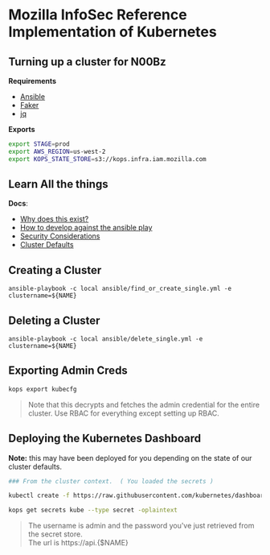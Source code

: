 # Mozilla InfoSec Reference Implementation of Kubernetes

## Turning up a cluster for N00Bz

__Requirements__

* [Ansible](https://www.ansible.com/)
* [Faker](https://github.com/joke2k/faker)
* [jq](https://stedolan.github.io/jq/)

__Exports__

```bash
export STAGE=prod
export AWS_REGION=us-west-2
export KOPS_STATE_STORE=s3://kops.infra.iam.mozilla.com
```


## Learn All the things

__Docs__:

* [Why does this exist?](docs/why.md)
* [How to develop against the ansible play](docs/development.md)
* [Security Considerations](docs/security-considerations.md)
* [Cluster Defaults](docs/cluster-defaults.md)

## Creating a Cluster

```
ansible-playbook -c local ansible/find_or_create_single.yml -e clustername=${NAME}
```

## Deleting a Cluster

```
ansible-playbook -c local ansible/delete_single.yml -e clustername=${NAME}
```

## Exporting Admin Creds

```bash
kops export kubecfg
```
> Note that this decrypts and fetches the admin credential for the entire cluster.  Use RBAC for everything except setting up RBAC.

## Deploying the Kubernetes Dashboard

__Note:__ this may have been deployed for you depending on the state of our cluster defaults.

```bash
### From the cluster context.  ( You loaded the secrets )

kubectl create -f https://raw.githubusercontent.com/kubernetes/dashboard/v1.8.3/src/deploy/recommended/kubernetes-dashboard.yaml

kops get secrets kube --type secret -oplaintext
```

> The username is admin and the password you've just retrieved from the secret store.  
The url is https://api.{$NAME}
